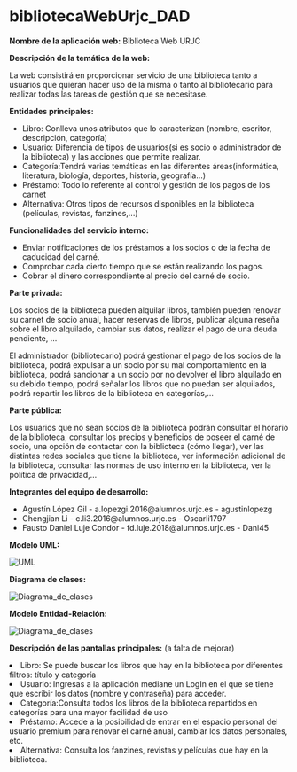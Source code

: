 # bibliotecaWebUrjc_DAD

**Nombre de la aplicación web:** Biblioteca Web URJC

**Descripción de la temática de la web:**
<p>La web consistirá en proporcionar servicio de una biblioteca tanto a usuarios que quieran hacer uso de la misma o tanto al bibliotecario para realizar todas las tareas de gestión que se necesitase. </p>

**Entidades principales:**
<ul>
<li> Libro: Conlleva unos atributos que lo caracterizan (nombre, escritor, descripción, categoría) </li>
<li>Usuario: Diferencia de tipos de usuarios(si es socio o administrador de la biblioteca) y las acciones que permite realizar.</li>
<li>Categoría:Tendrá varias temáticas en las diferentes áreas(informática, literatura, biología, deportes, historia, geografía...)</li>
<li>Préstamo: Todo lo referente al control y gestión de los pagos de los carnet</li>
<li>Alternativa: Otros tipos de recursos disponibles en la biblioteca (películas, revistas, fanzines,...) </li>
</ul>

**Funcionalidades del servicio interno:**
<ul>
<li>Enviar notificaciones de los préstamos a los socios o de la fecha de caducidad del carné.</li>
<li>Comprobar cada cierto tiempo que se están realizando los pagos.</li>
<li>Cobrar el dinero correspondiente al precio del carné de socio.</li>
</ul>  

**Parte privada:**
<p>Los socios de la biblioteca pueden alquilar libros, también pueden renovar su carnet de socio anual, hacer reservas de libros, publicar alguna reseña sobre el libro alquilado, cambiar sus datos, realizar el pago de una deuda pendiente, ... </p>
<p>El administrador (bibliotecario) podrá gestionar el pago de los socios de la biblioteca, podrá expulsar a un socio por su mal comportamiento en la biblioteca, podrá sancionar a un socio por no devolver el libro alquilado en su debido tiempo, podrá señalar los libros que no puedan ser alquilados, podrá repartir los libros de la biblioteca en categorías,... </p>

**Parte pública:**
<p>Los usuarios que no sean socios de la biblioteca podrán consultar el horario de la biblioteca, consultar los precios y beneficios de poseer el carné de socio, una opción de contactar con la biblioteca (cómo llegar), ver las distintas redes sociales que tiene la biblioteca, ver información adicional de la biblioteca, consultar las normas de uso interno en la biblioteca, ver la política de privacidad,...</p>

**Integrantes del equipo de desarrollo:**
<ul>
<li> Agustín López Gil - a.lopezgi.2016@alumnos.urjc.es - agustinlopezg</li>
<li> Chengjian Li - c.li3.2016@alumnos.urjc.es - Oscarli1797</li>
<li> Fausto Daniel Luje Condor - fd.luje.2018@alumnos.urjc.es - Dani45</li>
</ul>

**Modelo UML:**

![UML](https://github.com/agustinlopezg/bibliotecaWebUrjc_DAD/blob/master/UML_FASE3.jpg?raw=true)    

**Diagrama de clases:**

![Diagrama_de_clases](https://github.com/agustinlopezg/bibliotecaWebUrjc_DAD/blob/master/diagramaClasesDAD_fase3.jpg?raw=true)
      
**Modelo Entidad-Relación:**

![Diagrama_de_clases](https://github.com/agustinlopezg/bibliotecaWebUrjc_DAD/blob/master/MODELO_E_R.png?raw=true)
     
**Descripción de las pantallas principales:** (a falta de mejorar)

<li> Libro: Se puede buscar los libros que hay en la biblioteca por diferentes filtros: título y categoría </li>
<li>Usuario: Ingresas a la aplicación mediane un LogIn en el que se tiene que escribir los datos (nombre y contraseña) para acceder.</li>
<li>Categoría:Consulta todos los libros de la biblioteca repartidos en categorías para una mayor facilidad de uso</li>
<li>Préstamo: Accede a la posibilidad de entrar en el espacio personal del usuario premium para renovar el carné anual, cambiar los datos personales, etc.</li>
<li>Alternativa: Consulta los fanzines, revistas y películas que hay en la biblioteca. </li>
